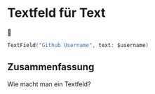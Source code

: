 # Textfeld für Text
🧩

```swift
TextField("Github Username", text: $username)
```

## Zusammenfassung
Wie macht man ein Textfeld?